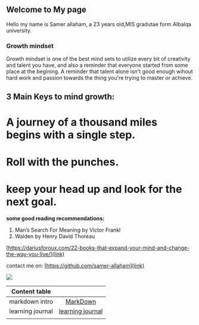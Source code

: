 

## Welcome to My page

Hello my name is Samer allaham, a 23 years old,MIS gradutae form Albalqa university.

### Growth mindset

Growth mindset is one of the best mind sets to utilize every bit of creativity and talent you have, and also a reminder that everyone started from some place at the begining.
A reminder that talent alone isn't good enough wihout hard work and passion towards the thing you're trying to master or achieve. 


## 3 Main Keys to mind growth:
# A journey of a thousand miles begins with a single step.
# Roll with the punches.
# keep your head up and look for the next goal.




**some good reading recommendations:**
1. Man’s Search For Meaning by Victor Frankl
2. Walden by Henry David Thoreau

[https://dariusforoux.com/22-books-that-expand-your-mind-and-change-the-way-you-live/](link) 

contact me on: [https://github.com/samer-allaham](link)

![](https://encrypted-tbn0.gstatic.com/images?q=tbn:ANd9GcSm9eErRznrzwEcBou5m28YqKubh6oMXxX91RXoxvCHm6nB2GZA)

| Content table    |        | 
| -------------    |:-------------:|
| markdown intro   | [MarkDown](https://samer-allaham.github.io/learning-new-stuff/markdown) | 
| learning journal      |  [learning journal]()    | 
|     |     |
